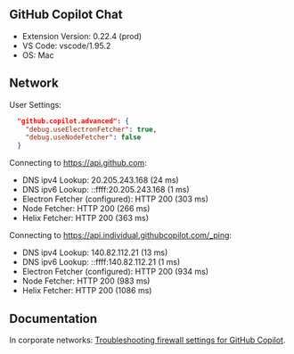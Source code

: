 ## GitHub Copilot Chat

- Extension Version: 0.22.4 (prod)
- VS Code: vscode/1.95.2
- OS: Mac

## Network

User Settings:
```json
  "github.copilot.advanced": {
    "debug.useElectronFetcher": true,
    "debug.useNodeFetcher": false
  }
```

Connecting to https://api.github.com:
- DNS ipv4 Lookup: 20.205.243.168 (24 ms)
- DNS ipv6 Lookup: ::ffff:20.205.243.168 (1 ms)
- Electron Fetcher (configured): HTTP 200 (303 ms)
- Node Fetcher: HTTP 200 (266 ms)
- Helix Fetcher: HTTP 200 (363 ms)

Connecting to https://api.individual.githubcopilot.com/_ping:
- DNS ipv4 Lookup: 140.82.112.21 (13 ms)
- DNS ipv6 Lookup: ::ffff:140.82.112.21 (1 ms)
- Electron Fetcher (configured): HTTP 200 (934 ms)
- Node Fetcher: HTTP 200 (983 ms)
- Helix Fetcher: HTTP 200 (1086 ms)

## Documentation

In corporate networks: [Troubleshooting firewall settings for GitHub Copilot](https://docs.github.com/en/copilot/troubleshooting-github-copilot/troubleshooting-firewall-settings-for-github-copilot).
